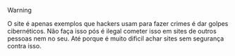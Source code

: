 > [!WARNING]  
> O site é apenas exemplos que hackers usam para fazer crimes é dar golpes cibernéticos. Não faça isso pós é ilegal cometer isso em sites de outros pessoas nem no seu. Até porque é muito dificil achar sites sem segurança contra isso.